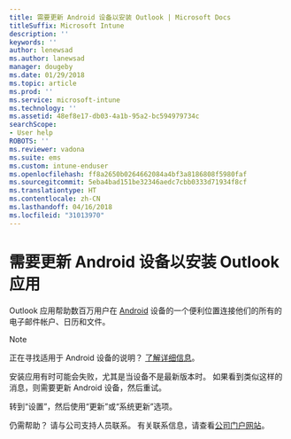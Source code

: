 ```yaml
---
title: 需要更新 Android 设备以安装 Outlook | Microsoft Docs
titleSuffix: Microsoft Intune
description: ''
keywords: ''
author: lenewsad
ms.author: lanewsad
manager: dougeby
ms.date: 01/29/2018
ms.topic: article
ms.prod: ''
ms.service: microsoft-intune
ms.technology: ''
ms.assetid: 48ef8e17-db03-4a1b-95a2-bc594979734c
searchScope:
- User help
ROBOTS: ''
ms.reviewer: vadona
ms.suite: ems
ms.custom: intune-enduser
ms.openlocfilehash: ff8a2650b0264662084a4bf3a8186808f5980faf
ms.sourcegitcommit: 5eba4bad151be32346aedc7cbb0333d71934f8cf
ms.translationtype: HT
ms.contentlocale: zh-CN
ms.lasthandoff: 04/16/2018
ms.locfileid: "31013970"
---
```

# <a name="you-need-to-update-your-android-device-to-install-the-outlook-app"></a>需要更新 Android 设备以安装 Outlook 应用

Outlook 应用帮助数百万用户在 [Android](https://play.google.com/store/apps/details?id=com.microsoft.office.outlook) 设备的一个便利位置连接他们的所有的电子邮件帐户、日历和文件。

>[!NOTE]
> 正在寻找适用于 Android 设备的说明？ [了解详细信息](update-device-outlook-ios.md)。

安装应用有时可能会失败，尤其是当设备不是最新版本时。 如果看到类似这样的消息，则需要更新 Android 设备，然后重试。

转到“设置”，然后使用“更新”或“系统更新”选项。

仍需帮助？ 请与公司支持人员联系。 有关联系信息，请查看[公司门户网站](https://portal.manage.microsoft.com#HelpDeskDialog)。
